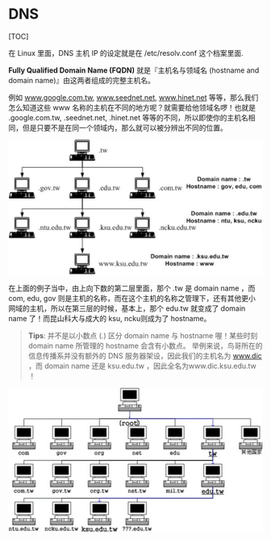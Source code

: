 # DNS

[TOC]

在 Linux 里面，DNS 主机 IP 的设定就是在 /etc/resolv.conf 这个档案里面.

**Fully Qualified Domain Name (FQDN)** 就是『主机名与领域名 (hostname and domain name)』由这两者组成的完整主机名。


例如 www.google.com.tw, www.seednet.net, www.hinet.net 等等，那么我们怎么知道这些 www 名称的主机在不同的地方呢？就需要给他领域名啰！也就是 .google.com.tw, .seednet.net, .hinet.net 等等的不同，所以即使你的主机名相同，但是只要不是在同一个领域内，那么就可以被分辨出不同的位置。

![](images/dns/1.png)

在上面的例子当中，由上向下数的第二层里面，那个 .tw 是 domain name ，而 com, edu, gov 则是主机的名称，而在这个主机的名称之管理下，还有其他更小网域的主机，所以在第三层的时候，基本上，那个 edu.tw 就变成了 domain name 了！而昆山科大与成大的 ksu, ncku则成为了 hostname。

> **Tips**: 并不是以小数点 (.) 区分 domain name 与 hostname 喔！某些时刻 domain name 所管理的 hostname 会含有小数点。 举例来说，鸟哥所在的信息传播系并没有额外的 DNS 服务器架设，因此我们的主机名为 www.dic ，而 domain name 还是 ksu.edu.tw ，因此全名为www.dic.ksu.edu.tw ！

![](images/dns/2.png)

